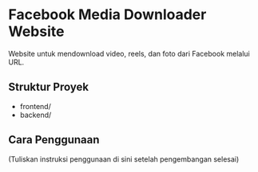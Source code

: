 # Facebook Media Downloader Website

Website untuk mendownload video, reels, dan foto dari Facebook melalui URL.

## Struktur Proyek
- frontend/
- backend/

## Cara Penggunaan
(Tuliskan instruksi penggunaan di sini setelah pengembangan selesai)
